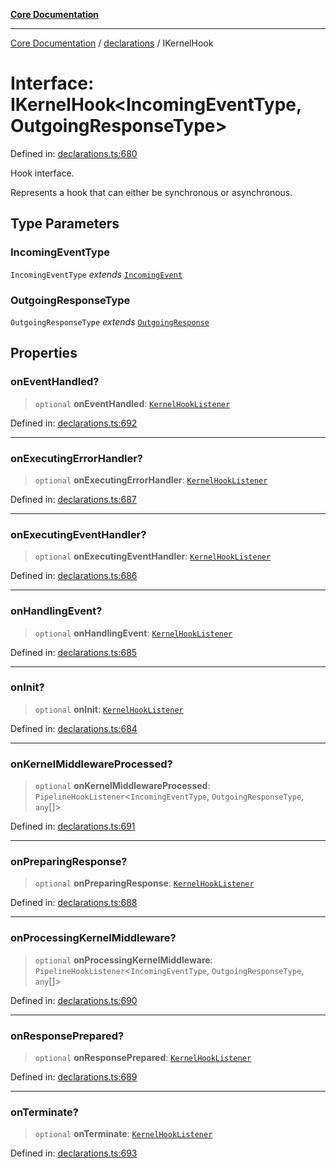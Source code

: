 [**Core Documentation**](../../README.md)

***

[Core Documentation](../../README.md) / [declarations](../README.md) / IKernelHook

# Interface: IKernelHook\<IncomingEventType, OutgoingResponseType\>

Defined in: [declarations.ts:680](https://github.com/stonemjs/core/blob/65c9e07f9d264b07f6e4091fcc29046b5ca8ea45/src/declarations.ts#L680)

Hook interface.

Represents a hook that can either be synchronous or asynchronous.

## Type Parameters

### IncomingEventType

`IncomingEventType` *extends* [`IncomingEvent`](../../events/IncomingEvent/classes/IncomingEvent.md)

### OutgoingResponseType

`OutgoingResponseType` *extends* [`OutgoingResponse`](../../events/OutgoingResponse/classes/OutgoingResponse.md)

## Properties

### onEventHandled?

> `optional` **onEventHandled**: [`KernelHookListener`](../type-aliases/KernelHookListener.md)

Defined in: [declarations.ts:692](https://github.com/stonemjs/core/blob/65c9e07f9d264b07f6e4091fcc29046b5ca8ea45/src/declarations.ts#L692)

***

### onExecutingErrorHandler?

> `optional` **onExecutingErrorHandler**: [`KernelHookListener`](../type-aliases/KernelHookListener.md)

Defined in: [declarations.ts:687](https://github.com/stonemjs/core/blob/65c9e07f9d264b07f6e4091fcc29046b5ca8ea45/src/declarations.ts#L687)

***

### onExecutingEventHandler?

> `optional` **onExecutingEventHandler**: [`KernelHookListener`](../type-aliases/KernelHookListener.md)

Defined in: [declarations.ts:686](https://github.com/stonemjs/core/blob/65c9e07f9d264b07f6e4091fcc29046b5ca8ea45/src/declarations.ts#L686)

***

### onHandlingEvent?

> `optional` **onHandlingEvent**: [`KernelHookListener`](../type-aliases/KernelHookListener.md)

Defined in: [declarations.ts:685](https://github.com/stonemjs/core/blob/65c9e07f9d264b07f6e4091fcc29046b5ca8ea45/src/declarations.ts#L685)

***

### onInit?

> `optional` **onInit**: [`KernelHookListener`](../type-aliases/KernelHookListener.md)

Defined in: [declarations.ts:684](https://github.com/stonemjs/core/blob/65c9e07f9d264b07f6e4091fcc29046b5ca8ea45/src/declarations.ts#L684)

***

### onKernelMiddlewareProcessed?

> `optional` **onKernelMiddlewareProcessed**: `PipelineHookListener`\<`IncomingEventType`, `OutgoingResponseType`, `any`[]\>

Defined in: [declarations.ts:691](https://github.com/stonemjs/core/blob/65c9e07f9d264b07f6e4091fcc29046b5ca8ea45/src/declarations.ts#L691)

***

### onPreparingResponse?

> `optional` **onPreparingResponse**: [`KernelHookListener`](../type-aliases/KernelHookListener.md)

Defined in: [declarations.ts:688](https://github.com/stonemjs/core/blob/65c9e07f9d264b07f6e4091fcc29046b5ca8ea45/src/declarations.ts#L688)

***

### onProcessingKernelMiddleware?

> `optional` **onProcessingKernelMiddleware**: `PipelineHookListener`\<`IncomingEventType`, `OutgoingResponseType`, `any`[]\>

Defined in: [declarations.ts:690](https://github.com/stonemjs/core/blob/65c9e07f9d264b07f6e4091fcc29046b5ca8ea45/src/declarations.ts#L690)

***

### onResponsePrepared?

> `optional` **onResponsePrepared**: [`KernelHookListener`](../type-aliases/KernelHookListener.md)

Defined in: [declarations.ts:689](https://github.com/stonemjs/core/blob/65c9e07f9d264b07f6e4091fcc29046b5ca8ea45/src/declarations.ts#L689)

***

### onTerminate?

> `optional` **onTerminate**: [`KernelHookListener`](../type-aliases/KernelHookListener.md)

Defined in: [declarations.ts:693](https://github.com/stonemjs/core/blob/65c9e07f9d264b07f6e4091fcc29046b5ca8ea45/src/declarations.ts#L693)
